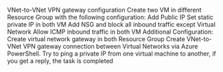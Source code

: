 VNet-to-VNet VPN gateway configuration
Create two VM in different Resource Group with the following configuration:
Add Public IP
Set static private IP in both VM
Add NSG and block all inbound traffic except Virtual Network
Allow ICMP inbound traffic in both VM
Additional Configuration:
Create virtual network gateway in both Resource Group
Create VNet-to-VNet VPN gateway connection between Virtual Networks via Azure PowerShell.
Try to ping a private IP from one virtual machine to another, if you get a reply, the task is completed


